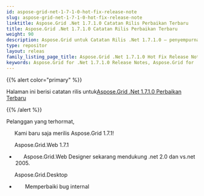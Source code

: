 ```yaml
---
id: aspose-grid-net-1-7-1-0-hot-fix-release-note
slug: aspose-grid-net-1-7-1-0-hot-fix-release-note
linktitle: Aspose.Grid .Net 1.7.1.0 Catatan Rilis Perbaikan Terbaru
title: Aspose.Grid .Net 1.7.1.0 Catatan Rilis Perbaikan Terbaru
weight: 90
description: Aspose.Grid untuk Catatan Rilis .Net 1.7.1.0 – penyempurnaan terbaru, fitur baru, dan perbaikan
type: repositor
layout: releas
family_listing_page_title: Aspose.Grid .Net 1.7.1.0 Hot Fix Release Note
keywords: Aspose.Grid for .Net 1.7.1.0 Release Notes, Aspose.Grid for .Net 1.7.1.0 updates and fixe
---
```

{{% alert color="primary" %}} 

 Halaman ini berisi catatan rilis untuk[Aspose.Grid .Net 1.7.1.0 Perbaikan Terbaru](https://releases.aspose.com/cells/net/new-releases/aspose.grid-.net-1.7.1.0-hot-fix/)

{{% /alert %}} 

 Pelanggan yang terhormat,

 `   `Kami baru saja merilis Aspose.Grid 1.7.1!

 `   `Aspose.Grid.Web 1.7.1

- `   `Aspose.Grid.Web Designer sekarang mendukung .net 2.0 dan vs.net 2005.

 `   `Aspose.Grid.Desktop

- `   ` Memperbaiki bug internal


